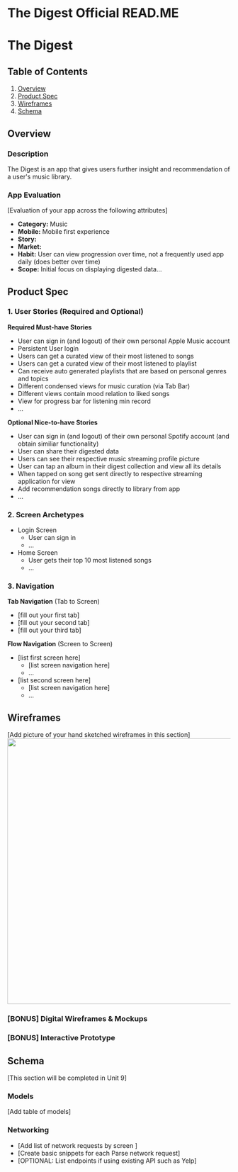 The Digest Official READ.ME
===

# The Digest

## Table of Contents
1. [Overview](#Overview)
1. [Product Spec](#Product-Spec)
1. [Wireframes](#Wireframes)
2. [Schema](#Schema)

## Overview
### Description
The Digest is an app that gives users further insight and recommendation of a user's music library.

### App Evaluation
[Evaluation of your app across the following attributes]
- **Category:** Music
- **Mobile:** Mobile first experience
- **Story:**
- **Market:**
- **Habit:** User can view progression over time, not a frequently used app daily (does better over time)
- **Scope:** Initial focus on displaying digested data...

## Product Spec

### 1. User Stories (Required and Optional)

**Required Must-have Stories**

* User can sign in (and logout) of their own personal Apple Music account
* Persistent User login
* Users can get a curated view of their most listened to songs
* Users can get a curated view of their most listened to playlist
* Can receive auto generated playlists that are based on personal genres and topics
* Different condensed views for music curation (via Tab Bar)
* Different views contain mood relation to liked songs
* View for progress bar for listening min record
* ...

**Optional Nice-to-have Stories**

* User can sign in (and logout) of their own personal Spotify account (and obtain similiar functionality)
* User can share their digested data
* Users can see their respective music streaming profile picture
* User can tap an album in their digest collection and view all its details
* When tapped on song get sent directly to respective streaming application for view
* Add recommendation songs directly to library from app
* ...

### 2. Screen Archetypes

* Login Screen
   * User can sign in
   * ...
* Home Screen
   * User gets their top 10 most listened songs
   * ...

### 3. Navigation

**Tab Navigation** (Tab to Screen)

* [fill out your first tab]
* [fill out your second tab]
* [fill out your third tab]

**Flow Navigation** (Screen to Screen)

* [list first screen here]
   * [list screen navigation here]
   * ...
* [list second screen here]
   * [list screen navigation here]
   * ...

## Wireframes
[Add picture of your hand sketched wireframes in this section]
<img src="YOUR_WIREFRAME_IMAGE_URL" width=600>

### [BONUS] Digital Wireframes & Mockups

### [BONUS] Interactive Prototype

## Schema 
[This section will be completed in Unit 9]
### Models
[Add table of models]
### Networking
- [Add list of network requests by screen ]
- [Create basic snippets for each Parse network request]
- [OPTIONAL: List endpoints if using existing API such as Yelp]
